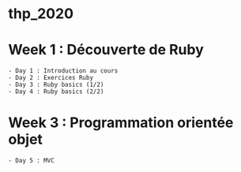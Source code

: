 # thp_2020
# Week 1 : Découverte de Ruby
    - Day 1 : Introduction au cours
    - Day 2 : Exercices Ruby
    - Day 3 : Ruby basics (1/2)
    - Day 4 : Ruby basics (2/2)
# Week 3 : Programmation orientée objet
    - Day 5 : MVC